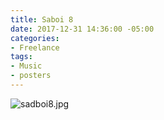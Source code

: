 ```yaml
---
title: Saboi 8
date: 2017-12-31 14:36:00 -05:00
categories:
- Freelance
tags:
- Music
- posters
---
```


![sadboi8.jpg](/uploads/sadboi8.jpg)